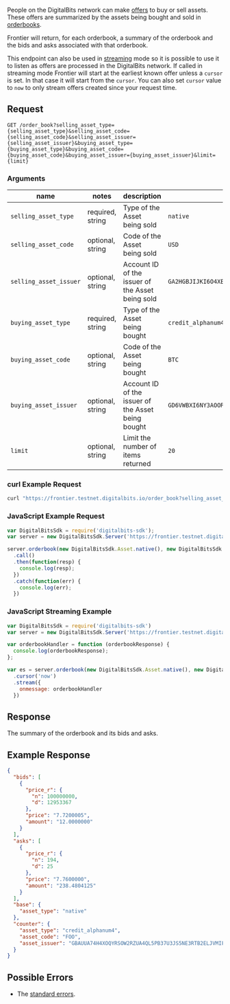 People on the DigitalBits network can make [offers](https://developers.digitalbits.io/reference/go/services/frontier/internal/docs/reference/resources/offer) to buy or sell assets.
These offers are summarized by the assets being bought and sold in
[orderbooks](../resources/orderbook.md).

Frontier will return, for each orderbook, a summary of the orderbook and the bids and asks
associated with that orderbook.

This endpoint can also be used in [streaming](https://developers.digitalbits.io/reference/go/services/frontier/internal/docs/reference/streaming) mode so it is possible to use it to
listen as offers are processed in the DigitalBits network.  If called in streaming mode Frontier will
start at the earliest known offer unless a `cursor` is set. In that case it will start from the
`cursor`. You can also set `cursor` value to `now` to only stream offers created since your request
time.

## Request

```
GET /order_book?selling_asset_type={selling_asset_type}&selling_asset_code={selling_asset_code}&selling_asset_issuer={selling_asset_issuer}&buying_asset_type={buying_asset_type}&buying_asset_code={buying_asset_code}&buying_asset_issuer={buying_asset_issuer}&limit={limit}
```

### Arguments

| name | notes | description | example |
| ---- | ----- | ----------- | ------- |
| `selling_asset_type` | required, string | Type of the Asset being sold | `native` |
| `selling_asset_code` | optional, string | Code of the Asset being sold | `USD` |
| `selling_asset_issuer` | optional, string | Account ID of the issuer of the Asset being sold | `GA2HGBJIJKI6O4XEM7CZWY5PS6GKSXL6D34ERAJYQSPYA6X6AI7HYW36` |
| `buying_asset_type` | required, string | Type of the Asset being bought | `credit_alphanum4` |
| `buying_asset_code` | optional, string | Code of the Asset being bought | `BTC` |
| `buying_asset_issuer` | optional, string | Account ID of the issuer of the Asset being bought | `GD6VWBXI6NY3AOOR55RLVQ4MNIDSXE5JSAVXUTF35FRRI72LYPI3WL6Z` |
| `limit` | optional, string | Limit the number of items returned | `20` |

### curl Example Request

```sh
curl "https://frontier.testnet.digitalbits.io/order_book?selling_asset_type=native&buying_asset_type=credit_alphanum4&buying_asset_code=FOO&buying_asset_issuer=GBAUUA74H4XOQYRSOW2RZUA4QL5PB37U3JS5NE3RTB2ELJVMIF5RLMAG&limit=20"
```

### JavaScript Example Request

```javascript
var DigitalBitsSdk = require('digitalbits-sdk');
var server = new DigitalBitsSdk.Server('https://frontier.testnet.digitalbits.io');

server.orderbook(new DigitalBitsSdk.Asset.native(), new DigitalBitsSdk.Asset('FOO', 'GBAUUA74H4XOQYRSOW2RZUA4QL5PB37U3JS5NE3RTB2ELJVMIF5RLMAG'))
  .call()
  .then(function(resp) {
    console.log(resp);
  })
  .catch(function(err) {
    console.log(err);
  })
```

### JavaScript Streaming Example

```javascript
var DigitalBitsSdk = require('digitalbits-sdk')
var server = new DigitalBitsSdk.Server('https://frontier.testnet.digitalbits.io');

var orderbookHandler = function (orderbookResponse) {
  console.log(orderbookResponse);
};

var es = server.orderbook(new DigitalBitsSdk.Asset.native(), new DigitalBitsSdk.Asset('FOO', 'GBAUUA74H4XOQYRSOW2RZUA4QL5PB37U3JS5NE3RTB2ELJVMIF5RLMAG'))
  .cursor('now')
  .stream({
    onmessage: orderbookHandler
  })
```

## Response

The summary of the orderbook and its bids and asks.

## Example Response
```json
{
  "bids": [
    {
      "price_r": {
        "n": 100000000,
        "d": 12953367
      },
      "price": "7.7200005",
      "amount": "12.0000000"
    }
  ],
  "asks": [
    {
      "price_r": {
        "n": 194,
        "d": 25
      },
      "price": "7.7600000",
      "amount": "238.4804125"
    }
  ],
  "base": {
    "asset_type": "native"
  },
  "counter": {
    "asset_type": "credit_alphanum4",
    "asset_code": "FOO",
    "asset_issuer": "GBAUUA74H4XOQYRSOW2RZUA4QL5PB37U3JS5NE3RTB2ELJVMIF5RLMAG"
  }
}
```

## Possible Errors

- The [standard errors](https://developers.digitalbits.io/reference/go/services/frontier/internal/docs/reference/errors#standard-errors).
